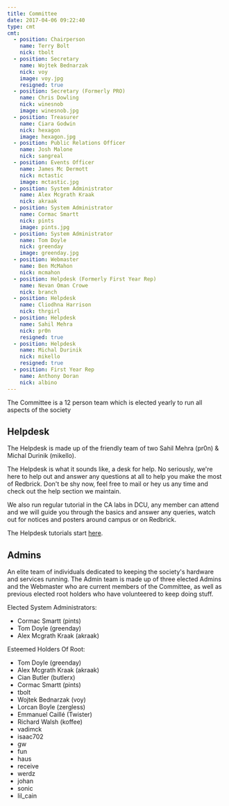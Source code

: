```yaml
---
title: Committee
date: 2017-04-06 09:22:40
type: cmt
cmt:
  - position: Chairperson
    name: Terry Bolt
    nick: tbolt
  - position: Secretary
    name: Wojtek Bednarzak
    nick: voy
    image: voy.jpg
    resigned: true
  - position: Secretary (Formerly PRO)
    name: Chris Dowling
    nick: winesnob
    image: winesnob.jpg
  - position: Treasurer
    name: Ciara Godwin
    nick: hexagon
    image: hexagon.jpg
  - position: Public Relations Officer
    name: Josh Malone
    nick: sangreal
  - position: Events Officer
    name: James Mc Dermott
    nick: mctastic
    image: mctastic.jpg
  - position: System Administrator
    name: Alex Mcgrath Kraak
    nick: akraak
  - position: System Administrator
    name: Cormac Smartt
    nick: pints
    image: pints.jpg
  - position: System Administrator
    name: Tom Doyle
    nick: greenday
    image: greenday.jpg
  - position: Webmaster
    name: Ben McMahon
    nick: mcmahon
  - position: Helpdesk (Formerly First Year Rep)
    name: Nevan Oman Crowe
    nick: branch
  - position: Helpdesk
    name: Cliodhna Harrison
    nick: thrgirl
  - position: Helpdesk
    name: Sahil Mehra
    nick: pr0n
    resigned: true
  - position: Helpdesk
    name: Michal Durinik
    nick: mikello
    resigned: true
  - position: First Year Rep
    name: Anthony Doran
    nick: albino
---
```


The Committee is a 12 person team which is elected yearly to run all aspects of the society

## Helpdesk
The Helpdesk is made up of the friendly team of two Sahil Mehra (pr0n) & Michal Durinik (mikello).

The Helpdesk is what it sounds like, a desk for help. No seriously, we're here
to help out and answer any questions at all to help you make the most of
Redbrick. Don't be shy now, feel free to mail or hey us any time and check out
the help section we maintain.

We also run regular tutorial in the CA labs in DCU, any member can attend and we
will guide you through the basics and answer any queries, watch out for notices
and posters around campus or on Redbrick.

The Helpdesk tutorials start [here](http://wiki.redbrick.dcu.ie/mw/Helpdesk).

## Admins
An elite team of individuals dedicated to keeping the society's hardware and
services running. The Admin team is made up of three elected Admins and the
Webmaster who are current members of the Committee, as well as previous elected
root holders who have volunteered to keep doing stuff.

Elected System Administrators:
- Cormac Smartt (pints)
- Tom Doyle (greenday)
- Alex Mcgrath Kraak (akraak)

Esteemed Holders Of Root:
- Tom Doyle (greenday)
- Alex Mcgrath Kraak (akraak)
- Cian Butler (butlerx)
- Cormac Smartt (pints)
- tbolt
- Wojtek Bednarzak (voy)
- Lorcan Boyle (zergless)
- Emmanuel Caillé (Twister)
- Richard Walsh (koffee)
- vadimck
- isaac702
- gw
- fun
- haus
- receive
- werdz
- johan
- sonic
- lil_cain
